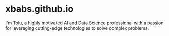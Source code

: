 # xbabs.github.io
I'm Tolu, a highly motivated AI and Data Science professional with a passion for leveraging cutting-edge technologies to solve complex problems. 
